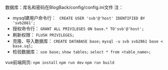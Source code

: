 数据库：库名和密码在BlogBack/config/config.ini文件
注：
- mysql建用户命令行：
``` CREATE USER 'svb'@'host' IDENTIFIED BY 'svb2861';```
- 授权命令行：
```GRANT ALL PRIVILEGES ON base.* TO'svb'@'host';```
- 刷新权限：
```FLUSH PRIVILEGES;```
- 克隆、导入数据库：
```CREATE DATABASE base;```
```mysql -u svb svb2861 base < base.sql;```
- 检验数据库：
```use base;```
```show tables;```
```select * from <table_name>;```

vue前端网页:
```npm install```
```npm run dev```
```npm run build```